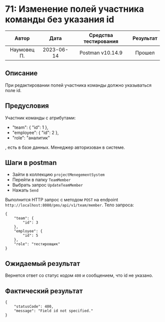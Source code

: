 # 71: Изменение полей участника команды без указания id

|    Автор    |    Дата    | Средства тестирования | Результат |
|:-----------:|:----------:|:---------------------:|:---------:|
| Наумовец П. | 2023-06-14 |   Postman v10.14.9    |  Прошел   |

## Описание

При редактировании полей участника команды должно указываться поле id.

## Предусловия

Участник команды с атрибутами:

* "team": {
  "id": 1
  },
* "employee": {
  "id": 2
  },
* "role": "аналитик"

, есть в базе данных. Менеджер авторизован в системе.

## Шаги в postman

* Зайти в коллекцию `projectMenegementSystem`
* Перейти в папку `TeamMember`
* Выбрать запрос `UpdateTeamMember`
* Нажать `Send`

Выполнится HTTP запрос с методом `POST` на endpoint `http://localhost:8080/pms/api/v1/team/member`. Тело запроса:

```
{
    "team": {
        "id": 3
    },
    "employee": {
        "id": 5
    },
    "role": "тестировщик"
}
```

## Ожидаемый результат

Вернется ответ со статус кодом `400` и сообщением, что id не указано.

## Фактический результат

```
{
    "statusCode": 400,
    "message": "Field id not specified."
}
```